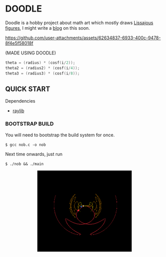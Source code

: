 # DOODLE

Doodle is a hobby project about math art which mostly draws [Lissajous figures](https://en.wikipedia.org/wiki/Lissajous_curve), I might write a [blog](https://leo-high-valley.vercel.app/) on this soon.

https://github.com/user-attachments/assets/62634837-6933-400c-9478-8f4e5f58018f

(MADE USING DOODLE)
```c
theta = (radius) * (cosf(i/2));
theta2 = (radius2) * (cosf(i/4));
theta3 = (radius3) * (cosf(i/8));
```

## QUICK START

Dependencies
- [raylib](https://www.raylib.com/)

### BOOTSTRAP BUILD

You will need to bootstrap the build system for once.

```console
$ gcc nob.c -o nob
```

Next time onwards, just run

```console
$ ./nob && ./main 
```

<div style="display: flex; justify-content: space-around;">
  <img src="./Assets/light.png" alt="STATIC 1" width="300" />
</div>
